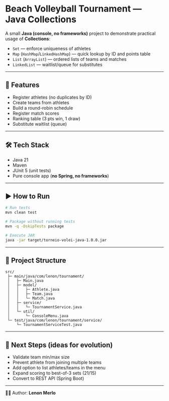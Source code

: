# Beach Volleyball Tournament — Java Collections

A small **Java (console, no frameworks)** project to demonstrate practical usage of **Collections**:

- `Set` — enforce uniqueness of athletes  
- `Map` (`HashMap`/`LinkedHashMap`) — quick lookup by ID and points table  
- `List` (`ArrayList`) — ordered lists of teams and matches  
- `LinkedList` — waitlist/queue for substitutes  

---

## 🚀 Features
- Register athletes (no duplicates by ID)
- Create teams from athletes
- Build a round-robin schedule
- Register match scores
- Ranking table (3 pts win, 1 draw)
- Substitute waitlist (queue)

---

## 🛠️ Tech Stack
- Java 21  
- Maven  
- JUnit 5 (unit tests)  
- Pure console app (**no Spring, no frameworks**)  

---

## ▶️ How to Run

```bash
# Run tests
mvn clean test

# Package without running tests
mvn -q -DskipTests package

# Execute JAR
java -jar target/torneio-volei-java-1.0.0.jar
```

---

## 📂 Project Structure
```
src/
 ├─ main/java/com/lenon/tournament/
 │   ├─ Main.java
 │   ├─ model/
 │   │   ├─ Athlete.java
 │   │   ├─ Team.java
 │   │   └─ Match.java
 │   ├─ service/
 │   │   └─ TournamentService.java
 │   └─ util/
 │       └─ ConsoleMenu.java
 └─ test/java/com/lenon/tournament/service/
     └─ TournamentServiceTest.java
```

---

## 📌 Next Steps (ideas for evolution)
- Validate team min/max size  
- Prevent athlete from joining multiple teams  
- Add option to list athletes/teams in the menu  
- Expand scoring to best-of-3 sets (21/15)  
- Convert to REST API (Spring Boot)  

---

👨‍💻 Author: **Lenon Merlo**  

